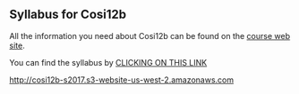 ## Syllabus for Cosi12b

All the information you need about Cosi12b can be found on the [course web site](http://cosi12b-s2017.s3-website-us-west-2.amazonaws.com).

You can find the syllabus by [CLICKING ON THIS LINK](http://cosi12b-s2017.s3-website-us-west-2.amazonaws.com)

http://cosi12b-s2017.s3-website-us-west-2.amazonaws.com
